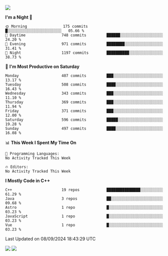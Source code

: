 ![](https://komarev.com/ghpvc/?username=lilpidgey&color=red)
<!--START_SECTION:waka-->
**I'm a Night 🦉** 

```text
🌞 Morning                175 commits         █░░░░░░░░░░░░░░░░░░░░░░░░   05.66 % 
🌆 Daytime                748 commits         ██████░░░░░░░░░░░░░░░░░░░   24.20 % 
🌃 Evening                971 commits         ████████░░░░░░░░░░░░░░░░░   31.41 % 
🌙 Night                  1197 commits        ██████████░░░░░░░░░░░░░░░   38.73 % 
```
📅 **I'm Most Productive on Saturday** 

```text
Monday                   407 commits         ███░░░░░░░░░░░░░░░░░░░░░░   13.17 % 
Tuesday                  508 commits         ████░░░░░░░░░░░░░░░░░░░░░   16.43 % 
Wednesday                343 commits         ███░░░░░░░░░░░░░░░░░░░░░░   11.10 % 
Thursday                 369 commits         ███░░░░░░░░░░░░░░░░░░░░░░   11.94 % 
Friday                   371 commits         ███░░░░░░░░░░░░░░░░░░░░░░   12.00 % 
Saturday                 596 commits         █████░░░░░░░░░░░░░░░░░░░░   19.28 % 
Sunday                   497 commits         ████░░░░░░░░░░░░░░░░░░░░░   16.08 % 
```


📊 **This Week I Spent My Time On** 

```text
💬 Programming Languages: 
No Activity Tracked This Week

🔥 Editors: 
No Activity Tracked This Week
```

**I Mostly Code in C++** 

```text
C++                      19 repos            ███████████████░░░░░░░░░░   61.29 % 
Java                     3 repos             ██░░░░░░░░░░░░░░░░░░░░░░░   09.68 % 
Astro                    1 repo              █░░░░░░░░░░░░░░░░░░░░░░░░   03.23 % 
JavaScript               1 repo              █░░░░░░░░░░░░░░░░░░░░░░░░   03.23 % 
Vue                      1 repo              █░░░░░░░░░░░░░░░░░░░░░░░░   03.23 % 
```




 Last Updated on 08/09/2024 18:43:29 UTC
<!--END_SECTION:waka-->
![](https://hit.yhype.me/github/profile?user_id=42968544)
![](https://komarev.com/ghpvc/?lilpidgey)
